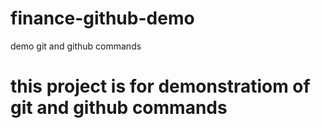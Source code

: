 # finance-github-demo
demo git and github commands

# this project is for demonstratiom of git and github commands
